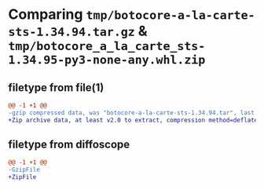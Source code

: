 # Comparing `tmp/botocore-a-la-carte-sts-1.34.94.tar.gz` & `tmp/botocore_a_la_carte_sts-1.34.95-py3-none-any.whl.zip`

## filetype from file(1)

```diff
@@ -1 +1 @@
-gzip compressed data, was "botocore-a-la-carte-sts-1.34.94.tar", last modified: Tue Apr 30 01:01:47 2024, max compression
+Zip archive data, at least v2.0 to extract, compression method=deflate
```

## filetype from diffoscope

```diff
@@ -1 +1 @@
-GzipFile
+ZipFile
```

